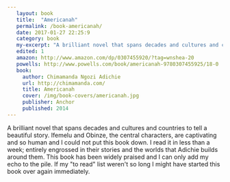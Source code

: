 ```yaml
---
   layout: book
   title:  "Americanah"
   permalink: /book-americanah/
   date: 2017-01-27 22:25:9
   category: book
   my-excerpt: "A brilliant novel that spans decades and cultures and countries to tell a beautiful story. I read the entire thing in less than a week and was tempted to immediately start it over once finished."
   edited: 1
   amazon: http://www.amazon.com/dp/0307455920/?tag=wnshea-20
   powells: http://www.powells.com/book/americanah-9780307455925/18-0
   book:
     author: Chimamanda Ngozi Adichie
     url: http://chimamanda.com/
     title: Americanah
     cover: /img/book-covers/americanah.jpg
     publisher: Anchor
     published: 2014
---
```


A brilliant novel that spans decades and cultures and countries to tell a beautiful story. Ifemelu and Obinze, the central characters, are captivating and so human and I could not put this book down. I read it in less than a week; entirely engrossed in their stories and the worlds that Adichie builds around them. This book has been widely praised and I can only add my echo to the pile. If my "to read" list weren't so long I might have started this book over again immediately.
